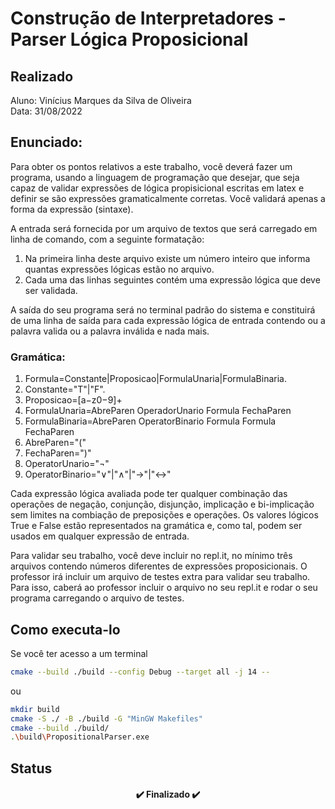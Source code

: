 # Construção de Interpretadores - Parser Lógica Proposicional

## Realizado
Aluno: Vinícius Marques da Silva de Oliveira <br>
Data: 31/08/2022

## Enunciado:
Para obter os pontos relativos a este trabalho, você deverá fazer um programa, usando a linguagem de programação que desejar, que seja capaz de validar expressões de lógica propisicional escritas em latex e definir se são expressões gramaticalmente corretas. Você validará apenas a forma da expressão (sintaxe).

A entrada será fornecida por um arquivo de textos que será carregado em linha de comando, com a seguinte formatação: 
1. Na primeira linha deste arquivo existe um número inteiro que informa quantas expressões lógicas estão no arquivo. 
2. Cada uma das linhas seguintes contém uma expressão lógica que deve ser validada.

A saída do seu programa será no terminal padrão do sistema e constituirá de uma linha de saída para cada expressão lógica de entrada contendo ou a palavra valida ou a palavra inválida e nada mais. 

### Gramática: 
1. Formula=Constante|Proposicao|FormulaUnaria|FormulaBinaria.
2. Constante="T"|"F".
3. Proposicao=[a−z0−9]+
4. FormulaUnaria=AbreParen OperadorUnario Formula FechaParen
5. FormulaBinaria=AbreParen OperatorBinario Formula Formula FechaParen
6. AbreParen="("
7. FechaParen=")"
8. OperatorUnario="¬"
9. OperatorBinario="∨"|"∧"|"→"|"↔"
 
Cada expressão lógica avaliada pode ter qualquer combinação das operações de negação, conjunção, disjunção, implicação e bi-implicação sem limites na combiação de preposições e operações. Os valores lógicos True e False estão representados na gramática e, como tal, podem ser usados em qualquer expressão de entrada. 

Para validar seu trabalho, você deve incluir no repl.it, no mínimo três arquivos contendo números diferentes de expressões proposicionais. O professor irá incluir um arquivo de testes extra para validar seu trabalho. Para isso, caberá ao professor incluir o arquivo no seu repl.it e rodar o seu programa carregando o arquivo de testes.

## Como executa-lo
Se você ter acesso a um terminal
```bash
cmake --build ./build --config Debug --target all -j 14 --
```
ou
```bash
mkdir build
cmake -S ./ -B ./build -G "MinGW Makefiles"
cmake --build ./build/
.\build\PropositionalParser.exe
```

## Status
<h4 align="center"> 
	✔️ Finalizado ✔️
</h4>
